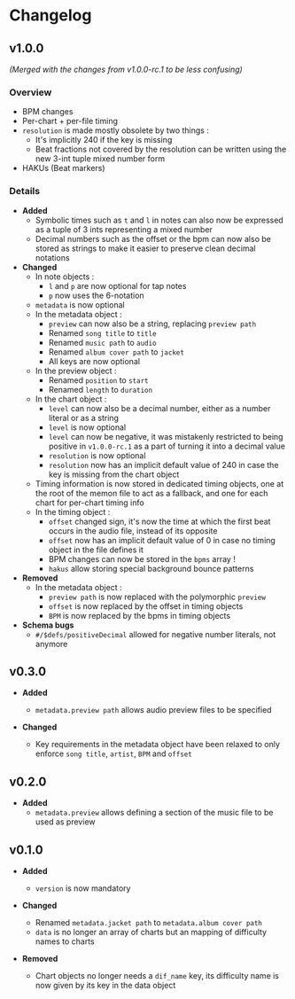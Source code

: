 # Changelog

## v1.0.0

*(Merged with the changes from v1.0.0-rc.1 to be less confusing)*

### Overview
- BPM changes
- Per-chart + per-file timing
- `resolution` is made mostly obsolete by two things :
    - It's implicitly 240 if the key is missing
    - Beat fractions not covered by the resolution can be written using the new 3-int tuple mixed number form
- HAKUs (Beat markers)

### Details
- **Added**
    - Symbolic times such as `t` and `l` in notes can also now be expressed as a tuple of 3 ints representing a mixed number
    - Decimal numbers such as the offset or the bpm can now also be stored as strings to make it easier to preserve clean decimal notations
- **Changed**
    - In note objects :
        - `l` and `p` are now optional for tap notes
        - `p` now uses the 6-notation
    - `metadata` is now optional
    - In the metadata object :
        - `preview` can now also be a string, replacing `preview path`
        - Renamed `song title` to `title`
        - Renamed `music path` to `audio`
        - Renamed `album cover path` to `jacket`
        - All keys are now optional
    - In the preview object :
        - Renamed `position` to `start`
        - Renamed `length` to `duration`
    - In the chart object :
        - `level` can now also be a decimal number, either as a number literal or as a string
        - `level` is now optional
        - `level` can now be negative, it was mistakenly restricted to being positive in `v1.0.0-rc.1` as a part of turning it into a decimal value
        - `resolution` is now optional
        - `resolution` now has an implicit default value of 240 in case the key is missing from the chart object
    - Timing information is now stored in dedicated timing objects, one at the root of the memon file to act as a fallback, and one for each chart for per-chart timing info
    - In the timing object :
        - `offset` changed sign, it's now the time at which the first beat occurs in the audio file, instead of its opposite
        - `offset` now has an implicit default value of 0 in case no timing object in the file defines it
        - BPM changes can now be stored in the `bpms` array !
        - `hakus` allow storing special background bounce patterns
- **Removed**
    - In the metadata object :
        - `preview path` is now replaced with the polymorphic `preview`
        - `offset` is now replaced by the offset in timing objects
        - `BPM` is now replaced by the bpms in timing objects
- **Schema bugs**
    - `#/$defs/positiveDecimal` allowed for negative number literals, not anymore


## v0.3.0
- **Added**
    - `metadata.preview path` allows audio preview files to be specified

- **Changed**
    - Key requirements in the metadata object have been relaxed to only enforce `song title`, `artist`, `BPM` and `offset`

## v0.2.0
- **Added**
    - `metadata.preview` allows defining a section of the music file to be used as preview

## v0.1.0
- **Added**
    - `version` is now mandatory

- **Changed**
    - Renamed `metadata.jacket path` to `metadata.album cover path`
    - `data` is no longer an array of charts but an mapping of difficulty names to charts

- **Removed**
    - Chart objects no longer needs a `dif_name` key, its difficulty name is now given by its key in the data object